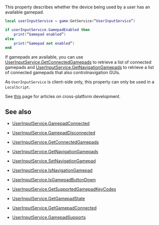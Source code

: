 This property describes whether the device being used by a user has an available gamepad.

```lua
local userInputService = game:GetService(“UserInputService”)

if userInputService.GamepadEnabled then
	print(“Gamepad enabled”)
else
	print(“Gamepad not enabled”)
end
```

If gamepads are available, you can use [UserInputService.GetConnectedGamepads](https://developer.roblox.com/api-reference/function/UserInputService/GetConnectedGamepads) to retrieve a list of connected gamepads and [UserInputService.GetNavigationGamepads](https://developer.roblox.com/api-reference/function/UserInputService/GetNavigationGamepads) to retrieve a list of connected gamepads that also controlnavigation GUIs.

As `UserInputService` is client-side only, this property can only be  used in a `LocalScript`.

See [this][1] page for articles on cross-platform development.

## See also

 - [UserInputService.GamepadConnected](https://developer.roblox.com/api-reference/event/UserInputService/GamepadConnected)

 - [UserInputService.GamepadDisconnected](https://developer.roblox.com/api-reference/event/UserInputService/GamepadDisconnected)

 - [UserInputService.GetConnectedGamepads](https://developer.roblox.com/api-reference/function/UserInputService/GetConnectedGamepads)

 - [UserInputService.GetNavigationGamepads](https://developer.roblox.com/api-reference/function/UserInputService/GetNavigationGamepads)

 - [UserInputService.SetNavigationGamepad](https://developer.roblox.com/api-reference/function/UserInputService/SetNavigationGamepad)

 - [UserInputService.IsNavigationGamepad](https://developer.roblox.com/api-reference/function/UserInputService/IsNavigationGamepad)

 - [UserInputService.IsGamepadButtonDown](https://developer.roblox.com/api-reference/function/UserInputService/IsGamepadButtonDown)

 - [UserInputService.GetSupportedGamepadKeyCodes](https://developer.roblox.com/api-reference/function/UserInputService/GetSupportedGamepadKeyCodes)

 - [UserInputService.GetGamepadState](https://developer.roblox.com/api-reference/function/UserInputService/GetGamepadState)

 - [UserInputService.GetGamepadConnected](https://developer.roblox.com/api-reference/function/UserInputService/GetGamepadConnected)

 - [UserInputService.GamepadSupports](https://developer.roblox.com/api-reference/function/UserInputService/GamepadSupports)

[1]: https://developer.roblox.com/learn-roblox/cross-platform